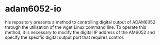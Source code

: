 # adam6052-io
his repository presents a method to controlling digital output of ADAM6052 through the utilization of the wget Linux command line. To operate this method, it is necessary to modify the digital IP address of the AM6052 and specify the specific digital output port that requires control.
